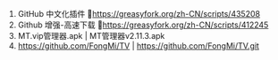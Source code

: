 1. GitHub 中文化插件 🔰https://greasyfork.org/zh-CN/scripts/435208
2. Github 增强-高速下载 🔰https://greasyfork.org/zh-CN/scripts/412245
3. MT.vip管理器.apk | MT管理器v2.11.3.apk
4. https://github.com/FongMi/TV                |                https://github.com/FongMi/TV.git